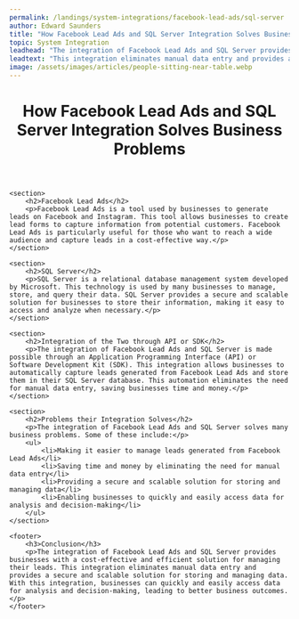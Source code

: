```yaml
---
permalink: /landings/system-integrations/facebook-lead-ads/sql-server
author: Edward Saunders
title: "How Facebook Lead Ads and SQL Server Integration Solves Business Problems"
topic: System Integration
leadhead: "The integration of Facebook Lead Ads and SQL Server provides businesses with a cost-effective and efficient solution for managing their leads"
leadtext: "This integration eliminates manual data entry and provides a secure and scalable solution for storing and managing data. With this integration, businesses can quickly and easily access data for analysis and decision-making, leading to better business outcomes."
image: /assets/images/articles/people-sitting-near-table.webp
---
```

<div class="arttext">	<header>
		<h1>How Facebook Lead Ads and SQL Server Integration Solves Business Problems</h1>
	</header>

	<section>
		<h2>Facebook Lead Ads</h2>
		<p>Facebook Lead Ads is a tool used by businesses to generate leads on Facebook and Instagram. This tool allows businesses to create lead forms to capture information from potential customers. Facebook Lead Ads is particularly useful for those who want to reach a wide audience and capture leads in a cost-effective way.</p>
	</section>

	<section>
		<h2>SQL Server</h2>
		<p>SQL Server is a relational database management system developed by Microsoft. This technology is used by many businesses to manage, store, and query their data. SQL Server provides a secure and scalable solution for businesses to store their information, making it easy to access and analyze when necessary.</p>
	</section>

	<section>
		<h2>Integration of the Two through API or SDK</h2>
		<p>The integration of Facebook Lead Ads and SQL Server is made possible through an Application Programming Interface (API) or Software Development Kit (SDK). This integration allows businesses to automatically capture leads generated from Facebook Lead Ads and store them in their SQL Server database. This automation eliminates the need for manual data entry, saving businesses time and money.</p>
	</section>

	<section>
		<h2>Problems their Integration Solves</h2>
		<p>The integration of Facebook Lead Ads and SQL Server solves many business problems. Some of these include:</p>
		<ul>
			<li>Making it easier to manage leads generated from Facebook Lead Ads</li>
			<li>Saving time and money by eliminating the need for manual data entry</li>
			<li>Providing a secure and scalable solution for storing and managing data</li>
			<li>Enabling businesses to quickly and easily access data for analysis and decision-making</li>
		</ul>
	</section>

	<footer>
		<h3>Conclusion</h3>
		<p>The integration of Facebook Lead Ads and SQL Server provides businesses with a cost-effective and efficient solution for managing their leads. This integration eliminates manual data entry and provides a secure and scalable solution for storing and managing data. With this integration, businesses can quickly and easily access data for analysis and decision-making, leading to better business outcomes.</p>
	</footer>
</div>
